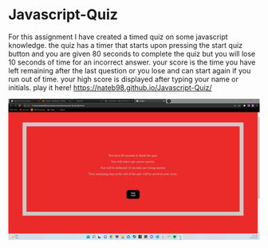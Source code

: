 # Javascript-Quiz

For this assignment I have created a timed quiz on some javascript knowledge.
the quiz has a timer that starts upon pressing the start quiz button and you are given
80 seconds to complete the quiz but you will lose 10 seconds of time for an incorrect answer.
your score is the time you have left remaining after the last question or you lose and can start again if you
run out of time. your high score is displayed after typing your name or initials.
play it here! https://nateb98.github.io/Javascript-Quiz/

![Photo of quiz](https://github.com/NateB98/Javascript-Quiz/blob/main/assets/image/javascript-quiz-screenshot.png)
